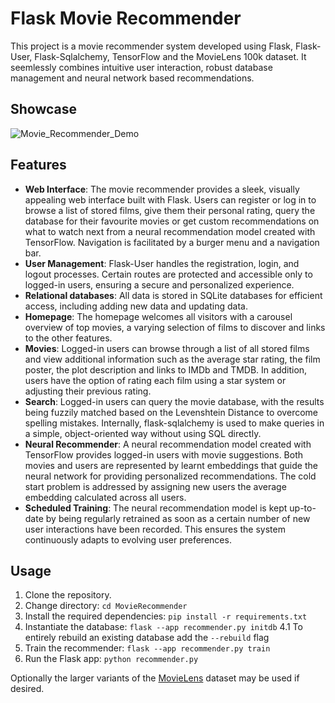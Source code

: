 # Flask Movie Recommender

This project is a movie recommender system developed using Flask, Flask-User, Flask-Sqlalchemy, TensorFlow and the MovieLens 100k dataset. It seemlessly combines intuitive user interaction, robust database management and neural network based recommendations.

## Showcase

![Movie_Recommender_Demo](https://github.com/GerritBartels/AIandTheWeb/assets/64156238/3e6353cd-8d73-426d-ab9b-3bf0902835ef)


## Features

- **Web Interface**: The movie recommender provides a sleek, visually appealing web interface built with Flask. Users can register or log in to browse a list of stored films, give them their personal rating, query the database for their favourite movies or get custom recommendations on what to watch next from a neural recommendation model created with TensorFlow. Navigation is facilitated by a burger menu and a navigation bar.
- **User Management**:  Flask-User handles the registration, login, and logout processes. Certain routes are protected and accessible only to logged-in users, ensuring a secure and personalized experience.
- **Relational databases**: All data is stored in SQLite databases for efficient access, including adding new data and updating data.
- **Homepage**: The homepage welcomes all visitors with a carousel overview of top movies, a varying selection of films to discover and links to the other features.
- **Movies**: Logged-in users can browse through a list of all stored films and view additional information such as the average star rating, the film poster, the plot description and links to IMDb and TMDB. In addition, users have the option of rating each film using a star system or adjusting their previous rating.
- **Search**: Logged-in users can query the movie database, with the results being fuzzily matched based on the Levenshtein Distance to overcome spelling mistakes. Internally, flask-sqlalchemy is used to make queries in a simple, object-oriented way without using SQL directly.
- **Neural Recommender**: A neural recommendation model created with TensorFlow provides logged-in users with movie suggestions. Both movies and users are represented by learnt embeddings that guide the neural network for providing personalized recommendations. The cold start problem is addressed by assigning new users the average embedding calculated across all users.
- **Scheduled Training**: The neural recommendation model is kept up-to-date by being regularly retrained as soon as a certain number of new user interactions have been recorded. This ensures the system continuously adapts to evolving user preferences.


## Usage

1. Clone the repository. 
2. Change directory: `cd MovieRecommender`
3. Install the required dependencies: `pip install -r requirements.txt`
4. Instantiate the database: `flask --app recommender.py initdb`
   4.1 To entirely rebuild an existing database add the `--rebuild` flag
5. Train the recommender: `flask --app recommender.py train`
6. Run the Flask app: `python recommender.py`

Optionally the larger variants of the [MovieLens](https://grouplens.org/datasets/movielens/) dataset may be used if desired. 
